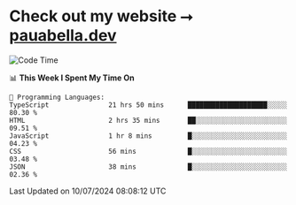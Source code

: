 # Check out my website ⭢ [pauabella.dev](https://pauabella.dev)

<!--START_SECTION:waka-->
![Code Time](http://img.shields.io/badge/Code%20Time-3%2C547%20hrs%2054%20mins-blue)

📊 **This Week I Spent My Time On** 

```text
💬 Programming Languages: 
TypeScript               21 hrs 50 mins      ████████████████████░░░░░   80.30 % 
HTML                     2 hrs 35 mins       ██░░░░░░░░░░░░░░░░░░░░░░░   09.51 % 
JavaScript               1 hr 8 mins         █░░░░░░░░░░░░░░░░░░░░░░░░   04.23 % 
CSS                      56 mins             █░░░░░░░░░░░░░░░░░░░░░░░░   03.48 % 
JSON                     38 mins             █░░░░░░░░░░░░░░░░░░░░░░░░   02.36 % 
```


 Last Updated on 10/07/2024 08:08:12 UTC
<!--END_SECTION:waka-->
